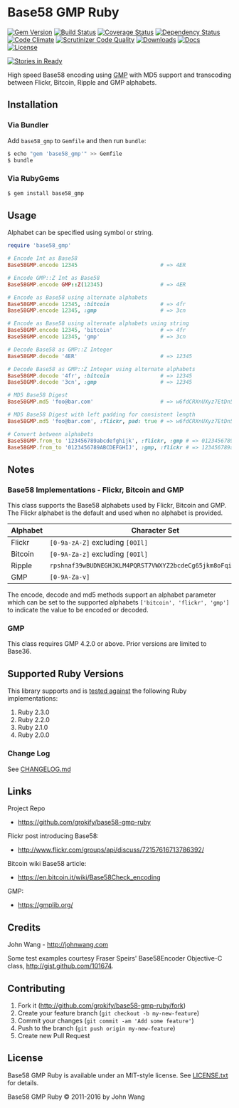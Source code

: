 
Base58 GMP Ruby
===============

[![Gem Version][gem-version-svg]][gem-version-link]
[![Build Status][build-status-svg]][build-status-link]
[![Coverage Status][coverage-status-svg]][coverage-status-link]
[![Dependency Status][dependency-status-svg]][dependency-status-link]
[![Code Climate][codeclimate-status-svg]][codeclimate-status-link]
[![Scrutinizer Code Quality][scrutinizer-status-svg]][scrutinizer-status-link]
[![Downloads][downloads-svg]][downloads-link]
[![Docs][docs-rubydoc-svg]][docs-rubydoc-link]
[![License][license-svg]][license-link]

[![Stories in Ready][story-status-svg]][story-status-link]

High speed Base58 encoding using [GMP](https://gmplib.org/) with MD5 support and transcoding between Flickr, Bitcoin, Ripple and GMP alphabets.

## Installation

### Via Bundler

Add `base58_gmp` to `Gemfile` and then run `bundle`:

```sh
$ echo "gem 'base58_gmp'" >> Gemfile
$ bundle
```

### Via RubyGems

```sh
$ gem install base58_gmp
```

## Usage

Alphabet can be specified using symbol or string.

```ruby
require 'base58_gmp'

# Encode Int as Base58
Base58GMP.encode 12345                          # => 4ER

# Encode GMP::Z Int as Base58
Base58GMP.encode GMP::Z(12345)                  # => 4ER

# Encode as Base58 using alternate alphabets
Base58GMP.encode 12345, :bitcoin                # => 4fr
Base58GMP.encode 12345, :gmp                    # => 3cn

# Encode as Base58 using alternate alphabets using string
Base58GMP.encode 12345, 'bitcoin'               # => 4fr
Base58GMP.encode 12345, 'gmp'                   # => 3cn

# Decode Base58 as GMP::Z Integer
Base58GMP.decode '4ER'                          # => 12345

# Decode Base58 as GMP::Z Integer using alternate alphabets
Base58GMP.decode '4fr', :bitcoin                # => 12345
Base58GMP.decode '3cn', :gmp                    # => 12345

# MD5 Base58 Digest
Base58GMP.md5 'foo@bar.com'                     # => w6fdCRXnUXyz7EtDn5TgN9

# MD5 Base58 Digest with left padding for consistent length
Base58GMP.md5 'foo@bar.com', :flickr, pad: true # => w6fdCRXnUXyz7EtDn5TgN9

# Convert between alphabets
Base58GMP.from_to '123456789abcdefghijk', :flickr, :gmp # => 0123456789ABCDEFGHIJ
Base58GMP.from_to '0123456789ABCDEFGHIJ', :gmp, :flickr # => 123456789abcdefghijk
```

## Notes

### Base58 Implementations - Flickr, Bitcoin and GMP

This class supports the Base58 alphabets used by Flickr, Bitcoin and GMP. The Flickr alphabet is the default and used when no alphabet is provided.

| Alphabet | Character Set |
|----------|---------------|
| Flickr   | `[0-9a-zA-Z]` excluding `[0OIl]` |
| Bitcoin  | `[0-9A-Za-z]` excluding `[0OIl]` |
| Ripple   | `rpshnaf39wBUDNEGHJKLM4PQRST7VWXYZ2bcdeCg65jkm8oFqi1tuvAxyz` |
| GMP      | `[0-9A-Za-v]` |

The encode, decode and md5 methods support an alphabet parameter which can be set to the supported alphabets `['bitcoin', 'flickr', 'gmp']` to indicate the value to be encoded or decoded.

### GMP

This class requires GMP 4.2.0 or above. Prior versions are limited to Base36.

## Supported Ruby Versions

This library supports and is [tested against](https://travis-ci.org/grokify/ringcentral-sdk-ruby) the following Ruby implementations:

1. Ruby 2.3.0
2. Ruby 2.2.0
3. Ruby 2.1.0
4. Ruby 2.0.0

### Change Log

See [CHANGELOG.md](CHANGELOG.md)

## Links

Project Repo

* https://github.com/grokify/base58-gmp-ruby

Flickr post introducing Base58:

* http://www.flickr.com/groups/api/discuss/72157616713786392/

Bitcoin wiki Base58 article:

* https://en.bitcoin.it/wiki/Base58Check_encoding

GMP:

* https://gmplib.org/

## Credits

John Wang - http://johnwang.com

Some test examples courtesy Fraser Speirs' Base58Encoder Objective-C class, http://gist.github.com/101674.

## Contributing

1. Fork it (http://github.com/grokify/base58-gmp-ruby/fork)
2. Create your feature branch (`git checkout -b my-new-feature`)
3. Commit your changes (`git commit -am 'Add some feature'`)
4. Push to the branch (`git push origin my-new-feature`)
5. Create new Pull Request

## License

Base58 GMP Ruby is available under an MIT-style license. See [LICENSE.txt](LICENSE.txt) for details.

Base58 GMP Ruby &copy; 2011-2016 by John Wang

 [gem-version-svg]: https://badge.fury.io/rb/base58_gmp.svg
 [gem-version-link]: http://badge.fury.io/rb/base58_gmp
 [downloads-svg]: http://ruby-gem-downloads-badge.herokuapp.com/base58_gmp
 [downloads-link]: https://rubygems.org/gems/base58_gmp
 [build-status-svg]: https://api.travis-ci.org/grokify/base58-gmp-ruby.svg?branch=master
 [build-status-link]: https://travis-ci.org/grokify/base58-gmp-ruby
 [coverage-status-svg]: https://coveralls.io/repos/grokify/base58-gmp-ruby/badge.svg?branch=master
 [coverage-status-link]: https://coveralls.io/r/grokify/base58-gmp-ruby?branch=master
 [dependency-status-svg]: https://gemnasium.com/grokify/base58-gmp-ruby.svg
 [dependency-status-link]: https://gemnasium.com/grokify/base58-gmp-ruby
 [codeclimate-status-svg]: https://codeclimate.com/github/grokify/base58-gmp-ruby/badges/gpa.svg
 [codeclimate-status-link]: https://codeclimate.com/github/grokify/base58-gmp-ruby
 [scrutinizer-status-svg]: https://scrutinizer-ci.com/g/grokify/base58-gmp-ruby/badges/quality-score.png?b=master
 [scrutinizer-status-link]: https://scrutinizer-ci.com/g/grokify/base58-gmp-ruby/?branch=master
 [story-status-svg]: https://badge.waffle.io/grokify/base58-gmp-ruby.svg?label=ready&title=Ready
 [story-status-link]: https://waffle.io/grokify/base58-gmp-ruby
 [docs-rubydoc-svg]: https://img.shields.io/badge/docs-rubydoc-blue.svg
 [docs-rubydoc-link]: http://www.rubydoc.info/gems/base58_gmp/
 [license-svg]: https://img.shields.io/badge/license-MIT-blue.svg
 [license-link]: https://github.com/grokify/base58-gmp-ruby/blob/master/LICENSE.txt
